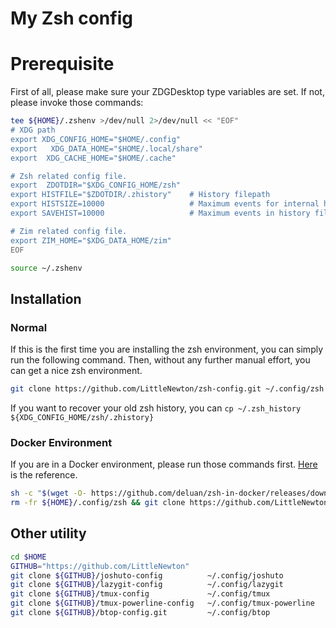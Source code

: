 # My Zsh config

# Prerequisite

First of all, please make sure your ZDGDesktop type variables are set. If not, please invoke those commands:

``` zsh
tee ${HOME}/.zshenv >/dev/null 2>/dev/null << "EOF"
# XDG path
export XDG_CONFIG_HOME="$HOME/.config"
export   XDG_DATA_HOME="$HOME/.local/share"
export  XDG_CACHE_HOME="$HOME/.cache"

# Zsh related config file.
export  ZDOTDIR="$XDG_CONFIG_HOME/zsh"
export HISTFILE="$ZDOTDIR/.zhistory"    # History filepath
export HISTSIZE=10000                   # Maximum events for internal history
export SAVEHIST=10000                   # Maximum events in history file

# Zim related config file.
export ZIM_HOME="$XDG_DATA_HOME/zim"
EOF

source ~/.zshenv
```
## Installation

### Normal

If this is the first time you are installing the zsh environment, you can simply run the following command. Then, without any further manual effort, you can get a nice zsh environment.

``` zsh
git clone https://github.com/LittleNewton/zsh-config.git ~/.config/zsh
```
If you want to recover your old zsh history, you can `cp ~/.zsh_history ${XDG_CONFIG_HOME/zsh/.zhistory}`

### Docker Environment

If you are in a Docker environment, please run those commands first. [Here](https://github.com/deluan/zsh-in-docker) is the reference.

``` zsh
sh -c "$(wget -O- https://github.com/deluan/zsh-in-docker/releases/download/v1.2.1/zsh-in-docker.sh)"
rm -fr ${HOME}/.config/zsh && git clone https://github.com/LittleNewton/zsh-config.git ~/.config/zsh
```

## Other utility

``` zsh
cd $HOME
GITHUB="https://github.com/LittleNewton"
git clone ${GITHUB}/joshuto-config          ~/.config/joshuto
git clone ${GITHUB}/lazygit-config          ~/.config/lazygit
git clone ${GITHUB}/tmux-config             ~/.config/tmux
git clone ${GITHUB}/tmux-powerline-config   ~/.config/tmux-powerline
git clone ${GITHUB}/btop-config.git         ~/.config/btop
```
